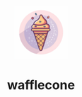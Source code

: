 <div align="center">
<a href="https://wafflecone.dev"><img src="static/logo.png" width="120"/></a>
</div>
<h1 align="center">wafflecone</h1>